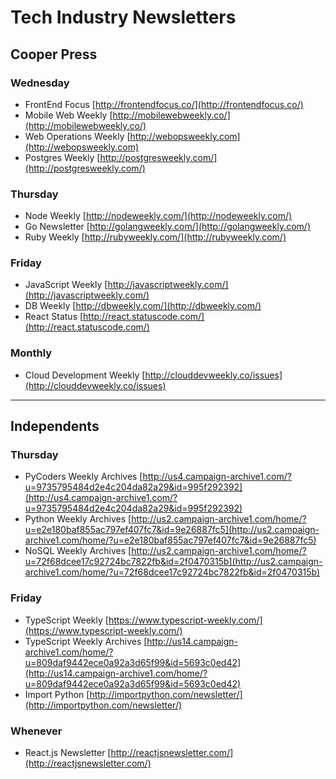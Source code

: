 # Tech Industry Newsletters

## Cooper Press

### Wednesday
- FrontEnd Focus [http://frontendfocus.co/](http://frontendfocus.co/)
- Mobile Web Weekly [http://mobilewebweekly.co/](http://mobilewebweekly.co/)
- Web Operations Weekly [http://webopsweekly.com](http://webopsweekly.com)
- Postgres Weekly [http://postgresweekly.com/](http://postgresweekly.com/)

### Thursday
- Node Weekly [http://nodeweekly.com/](http://nodeweekly.com/)
- Go Newsletter [http://golangweekly.com/](http://golangweekly.com/)
- Ruby Weekly [http://rubyweekly.com/](http://rubyweekly.com/)

### Friday
- JavaScript Weekly [http://javascriptweekly.com/](http://javascriptweekly.com/)
- DB Weekly [http://dbweekly.com/](http://dbweekly.com/)
- React Status [http://react.statuscode.com/](http://react.statuscode.com/)

### Monthly
- Cloud Development Weekly [http://clouddevweekly.co/issues](http://clouddevweekly.co/issues)

___

## Independents

### Thursday
- PyCoders Weekly Archives [http://us4.campaign-archive1.com/?u=9735795484d2e4c204da82a29&id=995f292392](http://us4.campaign-archive1.com/?u=9735795484d2e4c204da82a29&id=995f292392)
- Python Weekly Archives [http://us2.campaign-archive1.com/home/?u=e2e180baf855ac797ef407fc7&id=9e26887fc5](http://us2.campaign-archive1.com/home/?u=e2e180baf855ac797ef407fc7&id=9e26887fc5)
- NoSQL Weekly Archives [http://us2.campaign-archive1.com/home/?u=72f68dcee17c92724bc7822fb&id=2f0470315b](http://us2.campaign-archive1.com/home/?u=72f68dcee17c92724bc7822fb&id=2f0470315b)


### Friday
- TypeScript Weekly [https://www.typescript-weekly.com/](https://www.typescript-weekly.com/)
- TypeScript Weekly Archives [http://us14.campaign-archive1.com/home/?u=809daf9442ece0a92a3d65f99&id=5693c0ed42](http://us14.campaign-archive1.com/home/?u=809daf9442ece0a92a3d65f99&id=5693c0ed42)
- Import Python [http://importpython.com/newsletter/](http://importpython.com/newsletter/)

### Whenever
- React.js Newsletter [http://reactjsnewsletter.com/](http://reactjsnewsletter.com/)

